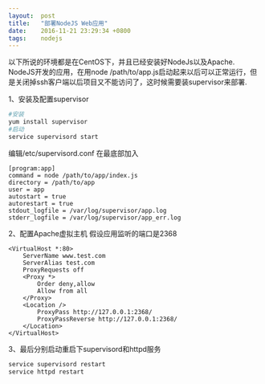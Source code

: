 ```yaml
---
layout:  post
title:   "部署NodeJS Web应用"
date:    2016-11-21 23:29:34 +0800
tags:    nodejs
---
```


以下所说的环境都是在CentOS下，并且已经安装好NodeJs以及Apache.  
NodeJS开发的应用，在用node /path/to/app.js启动起来以后可以正常运行，但是关闭掉ssh客户端以后项目又不能访问了，这时候需要装supervisor来部署.  

1、安装及配置supervisor  
```bash
#安装
yum install supervisor
#启动
service supervisord start
```

编辑/etc/supervisord.conf 在最底部加入 

```
[program:app]
command = node /path/to/app/index.js 
directory = /path/to/app
user = app
autostart = true
autorestart = true
stdout_logfile = /var/log/supervisor/app.log
stderr_logfile = /var/log/supervisor/app_err.log
```

2、配置Apache虚拟主机
假设应用监听的端口是2368    
```
<VirtualHost *:80>
    ServerName www.test.com
    ServerAlias test.com
    ProxyRequests off
    <Proxy *>
        Order deny,allow
        Allow from all
    </Proxy>
    <Location />
        ProxyPass http://127.0.0.1:2368/
        ProxyPassReverse http://127.0.0.1:2368/
    </Location>
</VirtualHost>
```

3、最后分别启动重启下supervisord和httpd服务
```bash
service supervisord restart
service httpd restart
```